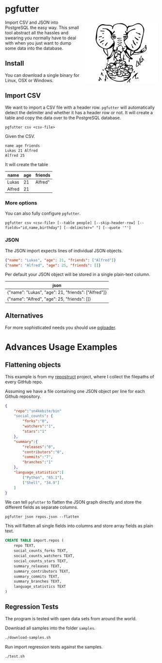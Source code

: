 # pgfutter

<img align="right" alt="elephant" src="elephant.jpg" />

Import CSV and JSON into PostgreSQL the easy way.
This small tool abstract all the hassles and swearing you normally
have to deal with when you just want to dump some data into the database.

## Install

You can download a single binary for Linux, OSX or Windows.

## Import CSV

We want to import a CSV file with a header row.
`pgfutter` will automatically detect the delimiter and whether it has
a header row or not. It will create a table and copy the data over to the
PostgreSQL database.

```
pgfutter csv <csv-file>
```

Given the CSV.

```
name age friends
Lukas 21 Alfred
Alfred 25
```

It will create the table

name   | age | friends
-------|-----|--------
Lukas  | 21  | Alfred"
Alfred | 21  |

### More options

You can also fully configure `pgfutter`.

```
pgfutter csv <csv-file> [--table people] [--skip-header-row] [--fields="id,name,birthday"] [--delimiter=" "] [--quote '"']
```

### JSON

The JSON import expects lines of individual JSON objects.

```json
{"name": "Lukas", "age": 21, "friends": ["Alfred"]}
{"name": "Alfred", "age": 25, "friends": []}
```

Per default your JSON object will be stored in a single plain-text column.

json                                                |
----------------------------------------------------|
{"name": "Lukas", "age": 21, "friends": ["Alfred"]} |
{"name": "Alfred", "age": 25, "friends": []}        |

## Alternatives

For more sophisticated needs you should use [pgloader](http://pgloader.io).

# Advances Usage Examples

## Flattening objects

This example is from my [repostruct](http://github.com/lukasmartinelli/repostruct)
project, where I collect the filepaths of every GitHub repo.

Assuming we have a file containing one JSON object per line for each Github repository.

```json
{
    "repo":"sn4kebite/bin"
    "social_counts": {
        "forks":"0",
        "watchers":"1",
        "stars":"1"
    },
    "summary":{
        "releases":"0",
        "contributors":"0",
        "commits":"7",
        "branches":"1"
    },
    "language_statistics":[
        ["Python", "65.1"],
        ["Shell", "34.9"]
    ]
}
```

We can tell `pgfutter` to flatten the JSON graph directly and store
the different fields as separate columns.

```
pgfutter json repos.json --flatten
```

This will flatten all single fields into columns and store
array fields as plain text.

```sql
CREATE TABLE import.repos (
    repo TEXT,
    social_counts_forks TEXT,
    social_counts_watchers TEXT,
    social_counts_stars TEXT,
    summary_releases TEXT,
    summary_contributors TEXT,
    summary_commits TEXT,
    summary_branches TEXT,
    language_statistics TEXT
)
```

## Regression Tests

The program is tested with open data sets from around the world.

Download all samples into the folder `samples`.

```bash
./download-samples.sh
```

Run import regression tests against the samples.

```bash
./test.sh
```
